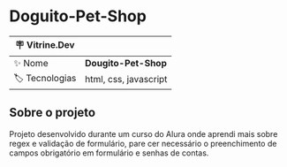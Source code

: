 # Doguito-Pet-Shop

| :placard: Vitrine.Dev |     |
| -------------  | --- |
| :sparkles: Nome        | **Dougito-Pet-Shop**
| :label: Tecnologias | html, css, javascript

## Sobre o projeto

Projeto desenvolvido durante um curso do Alura onde aprendi mais sobre regex e validação de formulário, pare cer necessário o preenchimento de campos obrigatório em formulário e senhas de contas.
